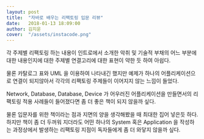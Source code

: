 ```yaml
---
layout: post
title:  "자바로 배우는 리팩토링 입문 리뷰"
date:   2018-01-13 18:09:00
author: 김지운
cover:  "/assets/instacode.png"
---
```


각 주제별 리팩토링 하는 내용이 인트로에서 소개한 악취 및 기술적 부채의 어느 부분에 대한
내용인지에 대한 주제별 연결고리에 대한 표현이 약한 듯 하여 아쉽다.

물론 카탈로그 표와 UML 을 이용하여 나타내긴 했지만 예제가 하나의 어플리케이션으로 연결이 되지않아서
각각의 리팩토링 주제들이 이어지지 않는 느낌이 들었다.

Network, Database, Database, Device 가 어우러진 어플리케이션을 만들면서의
리팩토링 적용 사례들이 들어졌다면 좀 더 좋은 책이 되지 않을까 싶다.

물론 입문자를 위한 책이라는 점과 지면의 양을 생각해봤을 때 최대한 집어 넣은듯 하다.
하지만 책이 좀 더 두꺼워 지더라도 어떤 하나의 System 혹은 Application 을 작성하는 과정상에서
발생하는 리팩토링 지점이 독자들에게 좀 더 와닿지 않을까 싶다.




